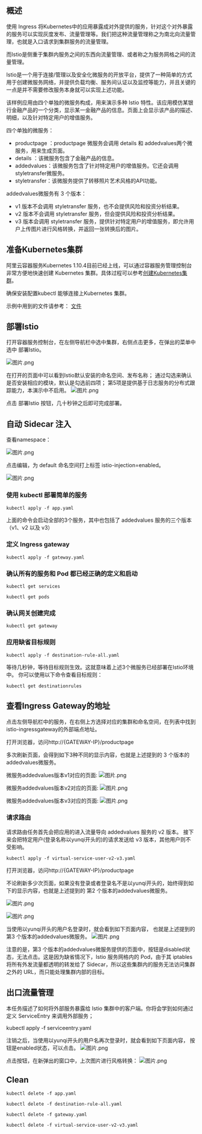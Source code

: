 ## 概述
使用 Ingress 将Kubernetes中的应用暴露成对外提供的服务，针对这个对外暴露的服务可以实现灰度发布、流量管理等。我们把这种流量管理称之为南北向流量管理，也就是入口请求到集群服务的流量管理。

而Istio是侧重于集群内服务之间的东西向流量管理、或者称之为服务网格之间的流量管理。

Istio是一个用于连接/管理以及安全化微服务的开放平台，提供了一种简单的方式用于创建微服务网络，并提供负载均衡、服务间认证以及监控等能力，并且关键的一点是并不需要修改服务本身就可以实现上述功能。

该样例应用由四个单独的微服务构成，用来演示多种 Istio 特性。该应用模仿某银行金融产品的一个分类，显示某一金融产品的信息。页面上会显示该产品的描述、明细，以及针对特定用户的增值服务。

四个单独的微服务：

-	productpage ：productpage 微服务会调用 details 和 addedvalues两个微服务，用来生成页面。
-	details ：该微服务包含了金融产品的信息。
-	addedvalues：该微服务包含了针对特定用户的增值服务。它还会调用 styletransfer微服务。
-	styletransfer：该微服务提供了转移照片艺术风格的API功能。

addedvalues微服务有 3 个版本：

-	v1 版本不会调用 styletransfer 服务，也不会提供风险和投资分析结果。
-	v2 版本不会调用 styletransfer 服务，但会提供风险和投资分析结果。
-	v3 版本会调用 styletransfer 服务，提供针对特定用户的增值服务，即允许用户上传图片进行风格转换，并返回一张转换后的图片。 

## 准备Kubernetes集群
阿里云容器服务Kubernetes 1.10.4目前已经上线，可以通过容器服务管理控制台非常方便地快速创建 Kubernetes 集群。具体过程可以参考[创建Kubernetes集群](https://help.aliyun.com/document_detail/53752.html)。

确保安装配置kubectl 能够连接上Kubernetes 集群。

示例中用到的文件请参考： [文件](https://myistio.oss-cn-hangzhou.aliyuncs.com/workshop-yunqi2018/Archive.zip)

## 部署Istio

打开容器服务控制台，在左侧导航栏中选中集群，右侧点击更多，在弹出的菜单中选中 部署Istio。

![图片.png](http://ata2-img.cn-hangzhou.img-pub.aliyun-inc.com/948a1d91344a0ce046076febf9886176.png)

在打开的页面中可以看到Istio默认安装的命名空间、发布名称；
通过勾选来确认是否安装相应的模块，默认是勾选前四项；
第5项是提供基于日志服务的分布式跟踪能力，本演示中不启用。
![图片.png](http://ata2-img.cn-hangzhou.img-pub.aliyun-inc.com/2b58c09f755dd6668ebcb47099a968b8.png)


点击 部署Istio 按钮，几十秒钟之后即可完成部署。


## 自动 Sidecar 注入

查看namespace：

![图片.png](http://ata2-img.cn-hangzhou.img-pub.aliyun-inc.com/eae95ff97884893bc1daf4e6326e0855.png)


点击编辑，为 default 命名空间打上标签 istio-injection=enabled。

![图片.png](http://ata2-img.cn-hangzhou.img-pub.aliyun-inc.com/c69588b05167690a29d93ee66f509c89.png)

### 使用 kubectl 部署简单的服务
```
kubectl apply -f app.yaml
```

上面的命令会启动全部的3个服务，其中也包括了 addedvalues 服务的三个版本（v1、v2 以及 v3）

### 定义 Ingress gateway
```
kubectl apply -f gateway.yaml
```

### 确认所有的服务和 Pod 都已经正确的定义和启动
```
kubectl get services

kubectl get pods
```

### 确认网关创建完成
```
kubectl get gateway
```

### 应用缺省目标规则
```
kubectl apply -f destination-rule-all.yaml
```

等待几秒钟，等待目标规则生效。这就意味着上述3个微服务已经部署在Istio环境中。 你可以使用以下命令查看目标规则：
```
kubectl get destinationrules 
```

## 查看Ingress Gateway的地址
点击左侧导航栏中的服务，在右侧上方选择对应的集群和命名空间，在列表中找到istio-ingressgateway的外部端点地址。

打开浏览器，访问http://{GATEWAY-IP}/productpage

多次刷新页面，会得到如下3种不同的显示内容，也就是上述提到的 3 个版本的addedvalues微服务。

微服务addedvalues版本v1对应的页面:
![图片.png](http://ata2-img.cn-hangzhou.img-pub.aliyun-inc.com/1be43747d96d721859c5e31bfc082bc9.png)

微服务addedvalues版本v2对应的页面:
![图片.png](http://ata2-img.cn-hangzhou.img-pub.aliyun-inc.com/3b9a3d3d140261c55a3a8f35ae4ca8b7.png)

微服务addedvalues版本v3对应的页面:
![图片.png](http://ata2-img.cn-hangzhou.img-pub.aliyun-inc.com/881d7082f18caea6aab45c3541406d77.png)


### 请求路由

请求路由任务首先会把应用的进入流量导向 addedvalues 服务的 v2 版本。 接下来会把特定用户(登录名称以yunqi开头的)的请求发送给 v3 版本，其他用户则不受影响。
```
kubectl apply -f virtual-service-user-v2-v3.yaml
```


打开浏览器，访问http://{GATEWAY-IP}/productpage

不论刷新多少次页面，如果没有登录或者登录名不是以yunqi开头的，始终得到如下的显示内容，也就是上述提到的 第2 个版本的addedvalues微服务。

![图片.png](http://ata2-img.cn-hangzhou.img-pub.aliyun-inc.com/ff8ef3f0064a876f14e62d8fe7738f11.png)

![图片.png](http://ata2-img.cn-hangzhou.img-pub.aliyun-inc.com/a9d3fcd1901ee3cf4dbcbe8094cc2aca.png)

当使用以yunqi开头的用户名登录时，就会看到如下页面内容， 也就是上述提到的 第3 个版本的addedvalues微服务。
![图片.png](http://ata2-img.cn-hangzhou.img-pub.aliyun-inc.com/f0405d500aebbb6774a944215e61f192.png)


注意的是，第3 个版本的addedvalues微服务提供的页面中，按钮是disabled状态，无法点击。这是因为缺省情况下，Istio 服务网格内的 Pod，由于其 iptables 将所有外发流量都透明的转发给了 Sidecar，所以这些集群内的服务无法访问集群之外的 URL，而只能处理集群内部的目标。


## 出口流量管理
本任务描述了如何将外部服务暴露给 Istio 集群中的客户端。你将会学到如何通过定义 ServiceEntry 来调用外部服务；

kubectl apply -f serviceentry.yaml

注销之后，当使用以yunqi开头的用户名再次登录时，就会看到如下页面内容， 按钮是enabled状态，可以点击。
![图片.png](http://ata2-img.cn-hangzhou.img-pub.aliyun-inc.com/f82fb717437e794c641a65df609f5914.png)



点击按钮，在新弹出的窗口中，上次图片进行风格转换：
![图片.png](http://ata2-img.cn-hangzhou.img-pub.aliyun-inc.com/638bf110d0e16ed8cbf355183c66eb6f.png)


## Clean
```
kubectl delete -f app.yaml

kubectl delete -f destination-rule-all.yaml

kubectl delete -f gateway.yaml

kubectl delete -f virtual-service-user-v2-v3.yaml

```
